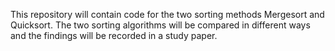 This repository will contain code for the two sorting methods Mergesort and Quicksort. The two sorting algorithms will be compared in different ways and the findings will be recorded in a study paper.